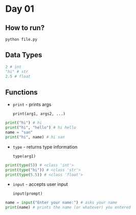# Day 01

## How to run?

`python file.py`

## Data Types

```python
2 # int
"hi" # str
2.5 # float
```

## Functions

  - `print` - prints args

    `print(arg1, args2, ...)`

```python
print("hi") # hi
print("hi", "hello") # hi hello
name = "san"
print("hi", name) # hi san
```

  - `type` - returns type information

    `type(arg1)`

```python
print(type(5)) # <class 'int'>
print(type("hi")) # <class 'str'>
print(type(5.5)) # <class 'float'>
```

  - `input` - accepts user input

    `input(prompt)`

```python
name = input("Enter your name:") # asks your name
print(name) # prints the name (or whatever) you entered
```
